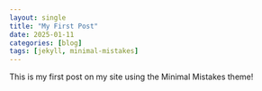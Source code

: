 ```yaml
---
layout: single
title: "My First Post"
date: 2025-01-11
categories: [blog]
tags: [jekyll, minimal-mistakes]
---
```

This is my first post on my site using the Minimal Mistakes theme!
